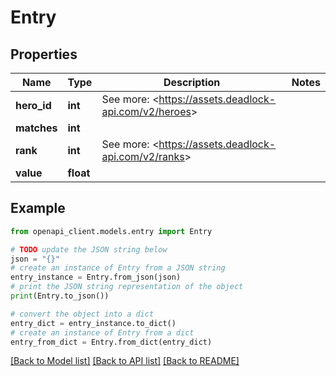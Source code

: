 # Entry


## Properties

Name | Type | Description | Notes
------------ | ------------- | ------------- | -------------
**hero_id** | **int** | See more: &lt;https://assets.deadlock-api.com/v2/heroes&gt; | 
**matches** | **int** |  | 
**rank** | **int** | See more: &lt;https://assets.deadlock-api.com/v2/ranks&gt; | 
**value** | **float** |  | 

## Example

```python
from openapi_client.models.entry import Entry

# TODO update the JSON string below
json = "{}"
# create an instance of Entry from a JSON string
entry_instance = Entry.from_json(json)
# print the JSON string representation of the object
print(Entry.to_json())

# convert the object into a dict
entry_dict = entry_instance.to_dict()
# create an instance of Entry from a dict
entry_from_dict = Entry.from_dict(entry_dict)
```
[[Back to Model list]](../README.md#documentation-for-models) [[Back to API list]](../README.md#documentation-for-api-endpoints) [[Back to README]](../README.md)


